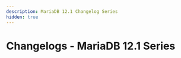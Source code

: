 ```yaml
---
description: MariaDB 12.1 Changelog Series
hidden: true
---
```


# Changelogs - MariaDB 12.1 Series

